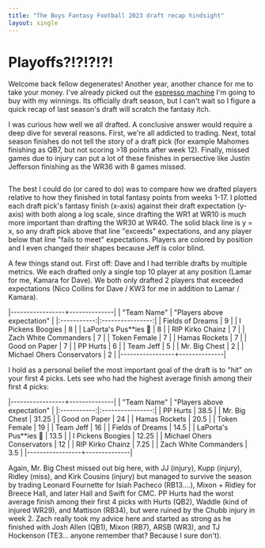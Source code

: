 ```yaml
---
title: "The Boys Fantasy Football 2023 draft recap hindsight"
layout: single
---
```


# Playoffs?!?!?!?!

Welcome back fellow degenerates! Another year, another chance for me to take your money. I've already picked out the [espresso machine](https://www.amazon.com/Nespresso-VertuoPlus-Espresso-Aeroccino-DeLonghi/dp/B07GQ68ZDJ/ref=sr_1_4?crid=CO645LZSIIYQ&dib=eyJ2IjoiMSJ9.4LeOGCHEFM3rN-ypb1VGn6y7WPdPcALZOssqTmC9cr-deQw-BiKOE8fpPBp4A98I-rnqlz4OBbtMdFyUUweAn9HdPJyBkOpwDWc_crtIGdId7TC9Wqjtcxcb16ElOHDS3Lhi5L-vnGS7azP__AAwphRvnxiXk7IrzF24B2qDKvl_CMFzWVLiCqKtuyxzThO-QoBwMKLUUoP8LnbIfwfZXKskIH2N-2Ia967i7UCeObbnugWne1M2XfwDly9O3zcf8Ufc3LTY7O2DyydJlvx2oUtvTnxTtaPqIuVLdZw2p4I.ucG3LDHspf13BoqSG48Y89yyZ9Josns_CP3bDR478bc&dib_tag=se&keywords=nespresso%2Bmachine&qid=1724977852&sprefix=nespresso%2Bmachine%2Caps%2C214&sr=8-4&th=1) I'm going to buy with my winnings. Its officially draft season, but I can't wait so I figure a quick recap of last season's draft will scratch the fantasy itch.

I was curious how well we all drafted. A conclusive answer would require a deep dive for several reasons. First, we're all addicted to trading. Next, total season finishes do not tell the story of a draft pick (for example Mahomes finishing as QB7, but not scoring >18 points after week 12). Finally, missed games due to injury can put a lot of these finishes in persective like Justin Jefferson finishing as the WR36 with 8 games missed.

<img src="{{ site.url }}{{ site.baseurl }}/assets/images/23_Boys_Draft_Analysis.png" alt="">

The best I could do (or cared to do) was to compare how we drafted players relative to how they finished in total fantasy points from weeks 1-17. I plotted each draft pick's fantasy finish (x-axis) against their draft expectation (y-axis) with both along a log scale, since drafting the WR1 at WR10 is much more important than drafting the WR30 at WR40. The solid black line is y = x, so any draft pick above that line "exceeds" expectations, and any player below that line "fails to meet" expectations. Players are colored by position and I even changed their shapes because Jeff is color blind. 

A few things stand out. First off: Dave and I had terrible drafts by multiple metrics. We each drafted only a single top 10 player at any position (Lamar for me, Kamara for Dave). We both only drafted 2 players that exceeded expectations (Nico Collins for Dave / KW3 for me in addition to Lamar / Kamara).

|-----------------+--------------|
| "Team Name" | "Players above expectation" |
|:-----------:|:----------------:|
| Fields of Dreams | 9 |
| I Pickens Boogies | 8 |
| LaPorta's Pus**ies 🦁 | 8 |
| RIP Kirko Chainz | 7 |
| Zach White Commanders | 7 |
| Token Female | 7 |
| Hamas Rockets | 7 |
| Good on Paper | 7 |
| PP Hurts | 6 |
| Team Jeff | 5 |
| Mr. Big Chest | 2 |
| Michael Ohers Conservators | 2 |
|-----------------+--------------|


I hold as a personal belief the most important goal of the draft is to "hit" on your first 4 picks. Lets see who had the highest average finish among their first 4 picks:

|-----------------+--------------|
| "Team Name" | "Players above expectation" |
|:-----------:|:----------------:|
| PP Hurts | 38.5 |
| Mr. Big Chest | 31.25 |
| Good on Paper | 24 |
| Hamas Rockets | 20.5 |
| Token Female | 19 |
| Team Jeff | 16 |
| Fields of Dreams | 14.5 |
| LaPorta's Pus**ies 🦁 | 13.5 |
| I Pickens Boogies | 12.25 |
| Michael Ohers Conservators | 12 |
| RIP Kirko Chainz | 7.25 |
| Zach White Commanders | 3.5 |
|-----------------+--------------|

Again, Mr. Big Chest missed out big here, with JJ (injury), Kupp (injury), Ridley (miss), and Kirk Cousins (injury) but managed to survive the season by trading Leonard Fournette for Isiah Pacheco (RB13....), Mixon + Ridley for Breece Hall, and later Hall and Swift for CMC. PP Hurts had the worst average finish among their first 4 picks with Hurts (QB2), Waddle (kind of injured WR29), and Mattison (RB34), but were ruined by the Chubb injury in week 2. Zach really took my advice here and started as strong as he finished with Josh Allen (QB1), Mixon (RB7), ARSB (WR3), and TJ Hockenson (TE3... anyone remember that? Because I sure don't).




